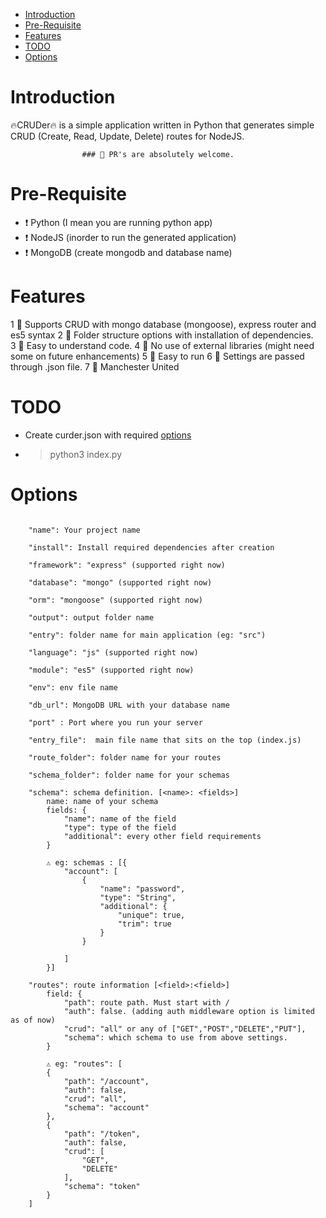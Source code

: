 - [Introduction](#introduction)
- [Pre-Requisite](#pre-requisite)
- [Features](#features)
- [TODO](#todo)
- [Options](#options)



# Introduction 
🔥CRUDer🔥 is a simple application written in Python that generates simple CRUD (Create, Read, Update, Delete) routes for NodeJS. 

                    ### 🔴 PR's are absolutely welcome. 


# Pre-Requisite 
 - ❗ Python (I mean you are running python app)
 - ❗ NodeJS (inorder to run the generated application)
 - ❗ MongoDB (create mongodb and database name)

# Features 

1  🔴 Supports CRUD with mongo database (mongoose), express router and es5 syntax 
2  🔴 Folder structure options with installation of dependencies.  
3  🔴 Easy to understand code.
4  🔴 No use of external libraries (might need some on future enhancements)
5  🔴 Easy to run 
6  🔴 Settings are passed through .json file. 
7  🔴 Manchester United 


# TODO
- Create curder.json with required [options](#options)
- > python3 index.py 


# Options

``` 

    "name": Your project name

    "install": Install required dependencies after creation

    "framework": "express" (supported right now)

    "database": "mongo" (supported right now)

    "orm": "mongoose" (supported right now)

    "output": output folder name 

    "entry": folder name for main application (eg: "src")

    "language": "js" (supported right now)

    "module": "es5" (supported right now) 

    "env": env file name 

    "db_url": MongoDB URL with your database name 

    "port" : Port where you run your server 

    "entry_file":  main file name that sits on the top (index.js)

    "route_folder": folder name for your routes 

    "schema_folder": folder name for your schemas 

    "schema": schema definition. [<name>: <fields>]
        name: name of your schema 
        fields: {   
            "name": name of the field 
            "type": type of the field
            "additional": every other field requirements 
        }

        ⚠️ eg: schemas : [{
            "account": [
                {
                    "name": "password",
                    "type": "String",
                    "additional": {
                        "unique": true,
                        "trim": true
                    }
                }
              
            ]
        }]

    "routes": route information [<field>:<field>]
        field: {
            "path": route path. Must start with /
            "auth": false. (adding auth middleware option is limited as of now)
            "crud": "all" or any of ["GET","POST","DELETE","PUT"],
            "schema": which schema to use from above settings. 
        }

        ⚠️ eg: "routes": [
        {
            "path": "/account",
            "auth": false,
            "crud": "all",
            "schema": "account"
        },
        {
            "path": "/token",
            "auth": false,
            "crud": [
                "GET",
                "DELETE"
            ],
            "schema": "token"
        }
    ]

    
    

```

